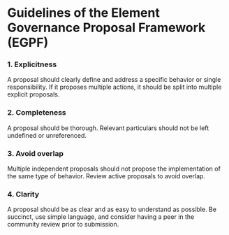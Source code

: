 # Guidelines of the Element Governance Proposal Framework (EGPF)

### 1. **Explicitness**

A proposal should clearly define and address a specific behavior or single responsibility. If it proposes multiple actions, it should be split into multiple explicit proposals.

### **2. Completeness**

A proposal should be thorough. Relevant particulars should not be left undefined or unreferenced.

### **3. Avoid overlap**

Multiple independent proposals should not propose the implementation of the same type of behavior. Review active proposals to avoid overlap.

### **4. Clarity**

A proposal should be as clear and as easy to understand as possible. Be succinct, use simple language, and consider having a peer in the community review prior to submission.
